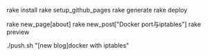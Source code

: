 rake install
rake setup_github_pages 
rake generate
rake deploy

rake new_page[about]
rake new_post["Docker port与iptables"]
rake preview

./push.sh "[new blog]docker with iptables"